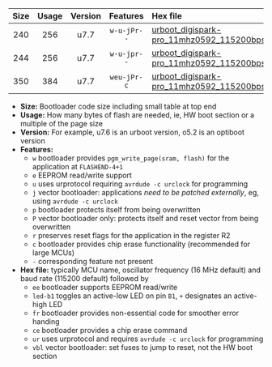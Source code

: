 |Size|Usage|Version|Features|Hex file|
|:-:|:-:|:-:|:-:|:--|
|240|256|u7.7|`w-u-jPr--`|[urboot_digispark-pro_11mhz0592_115200bps_led+b1_ur_vbl.hex](https://raw.githubusercontent.com/stefanrueger/urboot.hex/main/boards/digispark-pro/fcpu_11mhz0592/115200_bps/urboot_digispark-pro_11mhz0592_115200bps_led+b1_ur_vbl.hex)|
|244|256|u7.7|`w-u-jpr--`|[urboot_digispark-pro_11mhz0592_115200bps_led+b1_fr_ur_vbl.hex](https://raw.githubusercontent.com/stefanrueger/urboot.hex/main/boards/digispark-pro/fcpu_11mhz0592/115200_bps/urboot_digispark-pro_11mhz0592_115200bps_led+b1_fr_ur_vbl.hex)|
|350|384|u7.7|`weu-jPr-c`|[urboot_digispark-pro_11mhz0592_115200bps_ee_led+b1_fr_ce_ur_vbl.hex](https://raw.githubusercontent.com/stefanrueger/urboot.hex/main/boards/digispark-pro/fcpu_11mhz0592/115200_bps/urboot_digispark-pro_11mhz0592_115200bps_ee_led+b1_fr_ce_ur_vbl.hex)|

- **Size:** Bootloader code size including small table at top end
- **Usage:** How many bytes of flash are needed, ie, HW boot section or a multiple of the page size
- **Version:** For example, u7.6 is an urboot version, o5.2 is an optiboot version
- **Features:**
  + `w` bootloader provides `pgm_write_page(sram, flash)` for the application at `FLASHEND-4+1`
  + `e` EEPROM read/write support
  + `u` uses urprotocol requiring `avrdude -c urclock` for programming
  + `j` vector bootloader: applications *need to be patched externally*, eg, using `avrdude -c urclock`
  + `p` bootloader protects itself from being overwritten
  + `P` vector bootloader only: protects itself and reset vector from being overwritten
  + `r` preserves reset flags for the application in the register R2
  + `c` bootloader provides chip erase functionality (recommended for large MCUs)
  + `-` corresponding feature not present
- **Hex file:** typically MCU name, oscillator frequency (16 MHz default) and baud rate (115200 default) followed by
  + `ee` bootloader supports EEPROM read/write
  + `led-b1` toggles an active-low LED on pin `B1`, `+` designates an active-high LED
  + `fr` bootloader provides non-essential code for smoother error handing
  + `ce` bootloader provides a chip erase command
  + `ur` uses urprotocol and requires `avrdude -c urclock` for programming
  + `vbl` vector bootloader: set fuses to jump to reset, not the HW boot section
